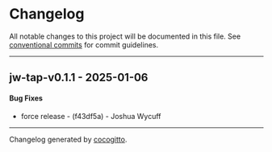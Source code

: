 # Changelog
All notable changes to this project will be documented in this file. See [conventional commits](https://www.conventionalcommits.org/) for commit guidelines.

- - -
## jw-tap-v0.1.1 - 2025-01-06
#### Bug Fixes
- force release - (f43df5a) - Joshua Wycuff

- - -

Changelog generated by [cocogitto](https://github.com/cocogitto/cocogitto).